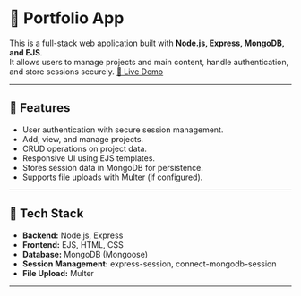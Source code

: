 # 🌟 Portfolio App

This is a full-stack web application built with **Node.js, Express, MongoDB, and EJS**.  
It allows users to manage projects and main content, handle authentication, and store sessions securely.
[🚀 Live Demo](https://portfolio-j1sm.onrender.com)


---

## 🔹 Features

- User authentication with secure session management.  
- Add, view, and manage projects.  
- CRUD operations on project data.  
- Responsive UI using EJS templates.  
- Stores session data in MongoDB for persistence.  
- Supports file uploads with Multer (if configured).  

---

## 🔹 Tech Stack

- **Backend:** Node.js, Express  
- **Frontend:** EJS, HTML, CSS  
- **Database:** MongoDB (Mongoose)  
- **Session Management:** express-session, connect-mongodb-session  
- **File Upload:** Multer  

---

